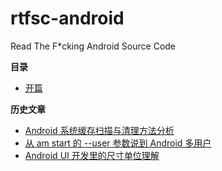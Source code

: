 # rtfsc-android

Read The F*cking Android Source Code

**目录**

* [开篇](http://mazhuang.org/2017/09/23/rtfsc-android-start/)

**历史文章**

* [Android 系统缓存扫描与清理方法分析](http://mazhuang.org/2016/01/14/android-system-cache/)
* [从 am start 的 --user 参数说到 Android 多用户](http://mazhuang.org/2016/02/10/am-start-user-parameter/)
* [Android UI 开发里的尺寸单位理解](http://mazhuang.org/2015/04/06/dp-sp-px/)
